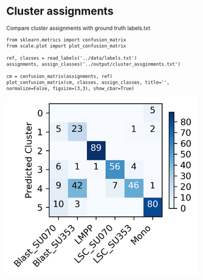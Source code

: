 # Cluster assignments

Compare cluster assignments with ground truth labels.txt

    from sklearn.metrics import confusion_matrix
    from scale.plot import plot_confusion_matrix
    
    ref, classes = read_labels('../data/labels.txt') 
    assignments, assign_classes('../output/cluster_assginments.txt')
    
    cm = confusion_matrix(assignments, ref)
    plot_confusion_matrix(cm, classes, assign_classes, title='', normalize=False, figsize=(3,3), show_cbar=True)
![confusion_matrix](png/confusion_matrix.png)
